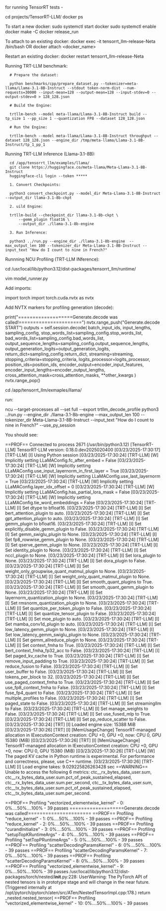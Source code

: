 for running TensorRT tests - 

cd projects/TensorRT-LLM/
docker ps

To start a new docker:
sudo systemctl start docker
sudo systemctl enable docker
make -C docker release_run

To attach to an existing docker:
docker exec -it tensorrt_llm-release-Neta /bin/bash OR docker attach <docker_name>

Restart an existing docker:
docker restart tensorrt_llm-release-Neta

Running TRT-LLM benchmark:
      
      # Prepare the dataset:
      
      python benchmarks/cpp/prepare_dataset.py --tokenizer=meta-llama/Llama-3.1-8B-Instruct --stdout token-norm-dist --num-requests=30000 --input-mean=128 --output-mean=128 --input-stdev=0 --output-stdev=0 > 128_128.json 
      
      # Build the Engine:
      
      trtllm-bench --model meta-llama/Llama-3.1-8B-Instruct build --tp_size 1 --pp_size 1 --quantization FP8 --dataset 128_128.json 
      
      # Run the Engine:
      
      trtllm-bench --model meta-llama/Llama-3.1-8B-Instruct throughput --dataset 128_128.json --engine_dir /tmp/meta-llama/Llama-3.1-8B-Instruct/tp_1_pp_1 


Running TRT-LLM Inference (Llama-3.1-8B):

      cd /app/tensorrt_llm/examples/llama/
      git clone https://huggingface.co/meta-llama/Meta-Llama-3.1-8B-Instruct
      huggingface-cli login --token *****
      
      1. Convert Checkpoints:
      
      python3 convert_checkpoint.py --model_dir Meta-Llama-3.1-8B-Instruct --output_dir llama-3.1-8b-ckpt
      
      2. uild Engine:
      
      trtllm-build --checkpoint_dir llama-3.1-8b-ckpt \
          --gemm_plugin float16 \
          --output_dir ./llama-3.1-8b-engine
      
      3. Run Inference:
      
      python3 ../run.py --engine_dir ./llama-3.1-8b-engine  --max_output_len 100 --tokenizer_dir Meta-Llama-3.1-8B-Instruct --input_text "How do I count to nine in French?"

Runnning NCU Profiling (TRT-LLM INference):

cd /usr/local/lib/python3.12/dist-packages/tensorrt_llm/runtime/

vim model_runner.py

Add imports: 

import torch
import torch.cuda.nvtx as nvtx

Add NVTX markers for profiling generation (decode):

print("===================Generate.decode was called!======================")
nvtx.range_push("Generate.decode START")
outputs = self.session.decode(
    batch_input_ids,
    input_lengths,
    sampling_config,
    stop_words_list=sampling_config.stop_words_list,
    bad_words_list=sampling_config.bad_words_list,
    output_sequence_lengths=sampling_config.output_sequence_lengths,
    output_generation_logits=output_generation_logits,
    return_dict=sampling_config.return_dict,
    streaming=streaming,
    stopping_criteria=stopping_criteria,
    logits_processor=logits_processor,
    position_ids=position_ids,
    encoder_output=encoder_input_features,
    encoder_input_lengths=encoder_output_lengths,
    cross_attention_mask=cross_attention_masks,
    **other_kwargs
)
nvtx.range_pop()

cd /app/tensorrt_llm/exmaples/llama/

run:

ncu --target-processes all --set full --export trtllm_decode_profile python3 ../run.py --engine_dir ./llama-3.1-8b-engine --max_output_len 100 --tokenizer_dir Meta-Llama-3.1-8B-Instruct --input_text "How do I count to nine in French?" --use_py_session

You should see:

==PROF== Connected to process 2671 (/usr/bin/python3.12)
[TensorRT-LLM] TensorRT-LLM version: 0.18.0.dev2025020400
[03/23/2025-17:30:17] [TRT-LLM] [I] Using Python session
[03/23/2025-17:30:24] [TRT-LLM] [W] Implicitly setting LLaMAConfig.fc_after_embed = False
[03/23/2025-17:30:24] [TRT-LLM] [W] Implicitly setting LLaMAConfig.use_input_layernorm_in_first_layer = True
[03/23/2025-17:30:24] [TRT-LLM] [W] Implicitly setting LLaMAConfig.use_last_layernorm = True
[03/23/2025-17:30:24] [TRT-LLM] [W] Implicitly setting LLaMAConfig.layer_idx_offset = 0
[03/23/2025-17:30:24] [TRT-LLM] [W] Implicitly setting LLaMAConfig.has_partial_lora_mask = False
[03/23/2025-17:30:24] [TRT-LLM] [W] Implicitly setting LLaMAConfig.tie_word_embeddings = False
[03/23/2025-17:30:24] [TRT-LLM] [I] Set dtype to bfloat16.
[03/23/2025-17:30:24] [TRT-LLM] [I] Set bert_attention_plugin to auto.
[03/23/2025-17:30:24] [TRT-LLM] [I] Set gpt_attention_plugin to auto.
[03/23/2025-17:30:24] [TRT-LLM] [I] Set gemm_plugin to bfloat16.
[03/23/2025-17:30:24] [TRT-LLM] [I] Set explicitly_disable_gemm_plugin to False.
[03/23/2025-17:30:24] [TRT-LLM] [I] Set gemm_swiglu_plugin to None.
[03/23/2025-17:30:24] [TRT-LLM] [I] Set fp8_rowwise_gemm_plugin to None.
[03/23/2025-17:30:24] [TRT-LLM] [I] Set qserve_gemm_plugin to None.
[03/23/2025-17:30:24] [TRT-LLM] [I] Set identity_plugin to None.
[03/23/2025-17:30:24] [TRT-LLM] [I] Set nccl_plugin to None.
[03/23/2025-17:30:24] [TRT-LLM] [I] Set lora_plugin to None.
[03/23/2025-17:30:24] [TRT-LLM] [I] Set dora_plugin to False.
[03/23/2025-17:30:24] [TRT-LLM] [I] Set weight_only_groupwise_quant_matmul_plugin to None.
[03/23/2025-17:30:24] [TRT-LLM] [I] Set weight_only_quant_matmul_plugin to None.
[03/23/2025-17:30:24] [TRT-LLM] [I] Set smooth_quant_plugins to True.
[03/23/2025-17:30:24] [TRT-LLM] [I] Set smooth_quant_gemm_plugin to None.
[03/23/2025-17:30:24] [TRT-LLM] [I] Set layernorm_quantization_plugin to None.
[03/23/2025-17:30:24] [TRT-LLM] [I] Set rmsnorm_quantization_plugin to None.
[03/23/2025-17:30:24] [TRT-LLM] [I] Set quantize_per_token_plugin to False.
[03/23/2025-17:30:24] [TRT-LLM] [I] Set quantize_tensor_plugin to False.
[03/23/2025-17:30:24] [TRT-LLM] [I] Set moe_plugin to auto.
[03/23/2025-17:30:24] [TRT-LLM] [I] Set mamba_conv1d_plugin to auto.
[03/23/2025-17:30:24] [TRT-LLM] [I] Set low_latency_gemm_plugin to None.
[03/23/2025-17:30:24] [TRT-LLM] [I] Set low_latency_gemm_swiglu_plugin to None.
[03/23/2025-17:30:24] [TRT-LLM] [I] Set gemm_allreduce_plugin to None.
[03/23/2025-17:30:24] [TRT-LLM] [I] Set context_fmha to True.
[03/23/2025-17:30:24] [TRT-LLM] [I] Set bert_context_fmha_fp32_acc to False.
[03/23/2025-17:30:24] [TRT-LLM] [I] Set paged_kv_cache to True.
[03/23/2025-17:30:24] [TRT-LLM] [I] Set remove_input_padding to True.
[03/23/2025-17:30:24] [TRT-LLM] [I] Set reduce_fusion to False.
[03/23/2025-17:30:24] [TRT-LLM] [I] Set user_buffer to False.
[03/23/2025-17:30:24] [TRT-LLM] [I] Set tokens_per_block to 32.
[03/23/2025-17:30:24] [TRT-LLM] [I] Set use_paged_context_fmha to True.
[03/23/2025-17:30:24] [TRT-LLM] [I] Set use_fp8_context_fmha to False.
[03/23/2025-17:30:24] [TRT-LLM] [I] Set fuse_fp4_quant to False.
[03/23/2025-17:30:24] [TRT-LLM] [I] Set multiple_profiles to False.
[03/23/2025-17:30:24] [TRT-LLM] [I] Set paged_state to False.
[03/23/2025-17:30:24] [TRT-LLM] [I] Set streamingllm to False.
[03/23/2025-17:30:24] [TRT-LLM] [I] Set manage_weights to False.
[03/23/2025-17:30:24] [TRT-LLM] [I] Set use_fused_mlp to True.
[03/23/2025-17:30:24] [TRT-LLM] [I] Set pp_reduce_scatter to False.
[03/23/2025-17:30:24] [TRT] [I] Loaded engine size: 15388 MiB
[03/23/2025-17:30:26] [TRT] [I] [MemUsageChange] TensorRT-managed allocation in IExecutionContext creation: CPU +0, GPU +0, now: CPU 0, GPU 15380 (MiB)
[03/23/2025-17:30:26] [TRT] [I] [MemUsageChange] TensorRT-managed allocation in IExecutionContext creation: CPU +0, GPU +0, now: CPU 0, GPU 15380 (MiB)
[03/23/2025-17:30:26] [TRT-LLM] [W] The paged KV cache in Python runtime is experimental. For performance and correctness, please, use C++ runtime.
[03/23/2025-17:30:26] [TRT-LLM] [I] Load engine takes: 9.029225826263428 sec
==WARNING== Unable to access the following 6 metrics: ctc__rx_bytes_data_user.sum, ctc__rx_bytes_data_user.sum.pct_of_peak_sustained_elapsed, ctc__rx_bytes_data_user.sum.per_second, ctc__tx_bytes_data_user.sum, ctc__tx_bytes_data_user.sum.pct_of_peak_sustained_elapsed, ctc__tx_bytes_data_user.sum.per_second.


==PROF== Profiling "vectorized_elementwise_kernel" - 0: 0%....50%....100% - 39 passes
===================Generate.decode was called!======================
==PROF== Profiling "reduce_kernel" - 1: 0%....50%....100% - 39 passes
==PROF== Profiling "reduce_kernel" - 2: 0%....50%....100% - 39 passes
==PROF== Profiling "curandInitialize" - 3: 0%....50%....100% - 39 passes
==PROF== Profiling "setupTopKRuntimeArgs" - 4: 0%....50%....100% - 39 passes
==PROF== Profiling "setTopPRuntimeArgs" - 5: 0%....50%....100% - 39 passes
==PROF== Profiling "scatterDecodingParamsKernel" - 6: 0%....50%....100% - 39 passes
==PROF== Profiling "scatterDecodingParamsKernel" - 7: 0%....50%....100% - 39 passes
==PROF== Profiling "scatterDecodingParamsKernel" - 8: 0%....50%....100% - 39 passes
==PROF== Profiling "vectorized_elementwise_kernel" - 9: 0%....50%....100% - 39 passes
/usr/local/lib/python3.12/dist-packages/torch/nested/__init__.py:228: UserWarning: The PyTorch API of nested tensors is in prototype stage and will change in the near future. (Triggered internally at /opt/pytorch/pytorch/aten/src/ATen/NestedTensorImpl.cpp:178.)
  return _nested.nested_tensor(
==PROF== Profiling "vectorized_elementwise_kernel" - 10: 0%....50%....100% - 39 passes
